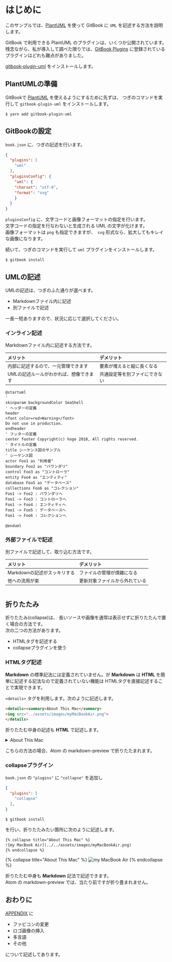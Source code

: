 # はじめに
このサンプルでは、[PlantUML](http://plantuml.com) を使って GitBook に `UML` を記述する方法を説明します。

GitBook で利用できる PlantUML のプラグインは、いくつか公開されています。  
残念ながら、私が導入して調べた限りでは、[GitBook Plugins](https://plugins.gitbook.com) に登録されているプラグインはどれも難点がありました。

[gitbook-plugin-uml](https://github.com/vowstar/gitbook-plugin-uml) をインストールします。

## PlantUMLの準備
GitBookで [PlantUML](http://plantuml.com) を使えるようにするために先ずは、 
つぎのコマンドを実行して `gitbook-plugin-uml` をインストールします。

```shell
$ yarn add gitbook-plugin-uml
```

## GitBookの設定
`book.json` に、つぎの記述を行います。

```json
{
  "plugins": [
    "uml"
  ],
  "pluginsConfig": {
    "uml": {
    "charset": "utf-8",
    "format": "svg"
    }
  }
}
```

`pluginsConfig` に、文字コードと画像フォーマットの指定を行います。  
文字コードの指定を行なわないと生成される UML の文字が化けます。  
画像フォーマットは `png` も指定できますが、　`svg` 形式なら、拡大してもキレイな画像になります。

続いて、つぎのコマンドを実行して `uml` プラグインをインストールします。

```shell
$ gitbook install
```

## UMLの記述
UMLの記述は、つぎのふた通りが選べます。

- Markdownファイル内に記述
- 別ファイルで記述

一長一短ありますので、状況に応じて選択してください。

### インライン記述
Markdownファイル内に記述する方法です。  

| メリット | デメリット |
|:-- |:-- |
| 内部に記述するので、一元管理できます | 要素が増えると縦に長くなる |
| UMLの記述ルールがわかれば、想像できます | 共通設定等を別ファイにできない |

```puml
@startuml
'
skinparam backgroundColor SeaShell
' ヘッダーの定義
header
<font color=red>Warning</font>
Do not use in production.
endheader
' フッターの定義
center footer Copyright(c) hoge 2018, All rights reserved.
' タイトルの定義
title シーケンス図のサンプル
' シーケンス図
actor Foo1 as "利用者"
boundary Foo2 as "バウンダリ"
control Foo3 as "コントローラ"
entity Foo4 as "エンティティ"
database Foo5 as "データベース"
collections Foo6 as "コレクション"
Foo1 -> Foo2 : バウンダリへ
Foo1 -> Foo3 : コントローラヘ
Foo1 -> Foo4 : エンティティヘ
Foo1 -> Foo5 : データベースヘ
Foo1 -> Foo6 : コレクションヘ

@enduml
```
### 外部ファイルで記述
別ファイルで記述して、取り込む方法です。

| メリット | デメリット |
|:-- |:-- |
| Markdownの記述がスッキリする | ファイルの管理が煩雑になる |
| 他への流用が楽 | 更新対象ファイルから外れている |

```puml { src="ja/uml/sample-screen.pu" }
```

## 折りたたみ
折りたたみ(collapse)は、
長いソースや画像を通常は表示せずに折りたたんで置く場合の方法です。  
次の二つの方法があります。  

- HTMLタグを記述する
- collapseプラグインを使う

### HTMLタグ記述
**Markdown** の標準記法には定義されていません。が **Markdown** は **HTML** を簡単に記述する記法なので定義されていない機能は HTMLタグを直接記述することで実現できます。  

`<details>` タグを利用します。次のように記述します。

```html
<details><summary>About This Mac</summary>
<img src="../assets/images/myMacBookAir.png">
</details>
```

折りたたむ中身の記述も **HTML** で記述します。

<details><summary>About This Mac</summary>
<img src="../assets/images/myMacBookAir.png">
</details>

こちらの方法の場合、Atom の markdown-preview で折りたたまれます。

### collapseプラグイン
`book.json` の `"plugins"` に `"collapse"` を追加し

```json
{
  "plugins": [
    "collapse"
  ],
}
```

```shell
$ gitbook install
```

を行い、折りたたみたい箇所に次のように記述します。

```
{% collapse title="About This Mac" %}
![my MacBook Air](../../assets/images/myMacBookAir.png)
{% endcollapse %}
```

{% collapse title="About This Mac" %}
![my MacBook Air](../../assets/images/myMacBookAir.png)
{% endcollapse %}

折りたたむ中身も **Markdown** 記法で記述できます。  
Atom の markdown-preview では、当たり前ですが折り畳まれません。

## おわりに
[APPENDIX](./APPENDIX.md) に

- ファビコンの変更
- ロゴ画像の挿入
- 多言語
- その他

について記述してあります。
